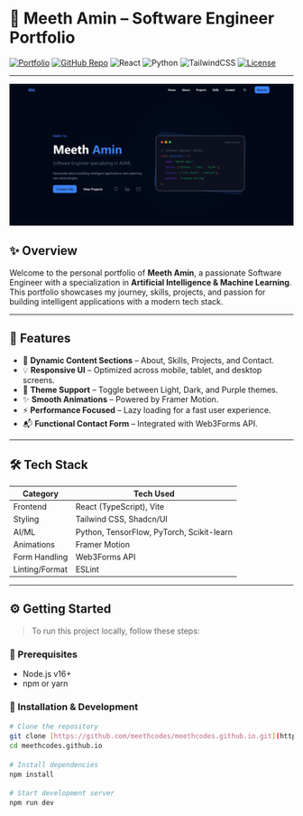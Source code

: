 # 🚀 Meeth Amin – Software Engineer Portfolio

[![Portfolio](https://img.shields.io/badge/Live%20Portfolio-blueviolet?style=for-the-badge&logo=github&logoColor=white)](https://meethcodes.github.io)
[![GitHub Repo](https://img.shields.io/badge/Repo-181717?style=for-the-badge&logo=github&logoColor=white)](https://github.com/meethcodes/meethcodes.github.io)
![React](https://img.shields.io/badge/react-%2320232a.svg?style=for-the-badge&logo=react&logoColor=%2361DAFB)
![Python](https://img.shields.io/badge/python-3776AB?style=for-the-badge&logo=python&logoColor=white)
![TailwindCSS](https://img.shields.io/badge/tailwindcss-%2338B2AC.svg?style=for-the-badge&logo=tailwind-css&logoColor=white)
[![License](https://img.shields.io/badge/MIT-green?style=for-the-badge)](LICENSE)

---

![Portfolio Screenshot](./public/screenshot.png)

## ✨ Overview

Welcome to the personal portfolio of **Meeth Amin**, a passionate Software Engineer with a specialization in **Artificial Intelligence & Machine Learning**. This portfolio showcases my journey, skills, projects, and passion for building intelligent applications with a modern tech stack.

---

## 🎯 Features

- 📌 **Dynamic Content Sections** – About, Skills, Projects, and Contact.
- 💡 **Responsive UI** – Optimized across mobile, tablet, and desktop screens.
- 🎨 **Theme Support** – Toggle between Light, Dark, and Purple themes.
- ✨ **Smooth Animations** – Powered by Framer Motion.
- ⚡ **Performance Focused** – Lazy loading for a fast user experience.
- 📬 **Functional Contact Form** – Integrated with Web3Forms API.

---

## 🛠️ Tech Stack

| Category         | Tech Used                                    |
| ---------------- | -------------------------------------------- |
| Frontend         | React (TypeScript), Vite                     |
| Styling          | Tailwind CSS, Shadcn/UI                      |
| AI/ML            | Python, TensorFlow, PyTorch, Scikit-learn    |
| Animations       | Framer Motion                                |
| Form Handling    | Web3Forms API                                |
| Linting/Format   | ESLint                                       |

---

## ⚙️ Getting Started

> To run this project locally, follow these steps:

### 🔧 Prerequisites

- Node.js v16+
- npm or yarn

### 🚀 Installation & Development

```bash
# Clone the repository
git clone [https://github.com/meethcodes/meethcodes.github.io.git](https://github.com/meethcodes/meethcodes.github.io.git)
cd meethcodes.github.io

# Install dependencies
npm install

# Start development server
npm run dev